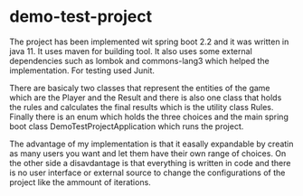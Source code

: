 # demo-test-project

The project has been implemented wit spring boot 2.2 and it was written in java 11.
It uses maven for building tool. It also uses some external dependencies such as lombok and commons-lang3 which helped the implementation.
For testing used Junit.

There are basicaly two classes that represent the entities of the game which are the Player and the Result and there is also one class that 
holds the rules and calculates the final results which is the utility class Rules. Finally there is an enum which holds the three choices and 
the main spring boot class DemoTestProjectApplication which runs the project.

The advantage of my implementation is that it easally expandable by creatin as many users you want and let them have their own range of choices.
On the other side a disavdantage is that everything is written in code and there is no user interface or external source to change the configurations of the project like 
the ammount of iterations.
